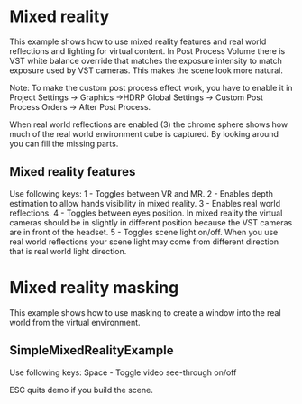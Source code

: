 # Mixed reality

This example shows how to use mixed reality features and real world reflections and lighting for virtual content.
In Post Process Volume there is VST white balance override that matches the exposure intensity to match exposure used by VST cameras. This makes the scene look more natural.

Note: To make the custom post process effect work, you have to enable it in Project Settings -> Graphics ->HDRP Global Settings -> Custom Post Process Orders -> After Post Process.

When real world reflections are enabled (3) the chrome sphere shows how much of the real world environment cube is captured. By looking around you can fill the missing parts.

## Mixed reality features

Use following keys:
1 - Toggles between VR and MR.
2 - Enables depth estimation to allow hands visibility in mixed reality.
3 - Enables real world reflections.
4 - Toggles between eyes position. In mixed reality the virtual cameras should be in slightly in different position because the VST cameras are in front of the headset.
5 - Toggles scene light on/off. When you use real world reflections your scene light may come from different direction that is real world light direction.


# Mixed reality masking

This example shows how to use masking to create a window into the real world from the virtual environment.

## SimpleMixedRealityExample

Use following keys:
Space - Toggle video see-through on/off


ESC quits demo if you build the scene.